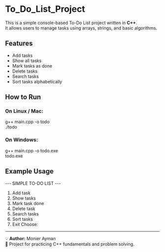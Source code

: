 # To_Do_List_Project

This is a simple console-based To-Do List project written in **C++**.  
It allows users to manage tasks using arrays, strings, and basic algorithms.

## Features
- Add tasks
- Show all tasks
- Mark tasks as done
- Delete tasks
- Search tasks
- Sort tasks alphabetically

## How to Run

### On Linux / Mac:
g++ main.cpp -o todo  
./todo

### On Windows:
g++ main.cpp -o todo.exe  
todo.exe

## Example Usage
--- SIMPLE TO-DO LIST ---
1. Add task
2. Show tasks
3. Mark task done
4. Delete task
5. Search tasks
6. Sort tasks
7. Exit
Choose:

---

💡 **Author:** Monier Ayman  
📌 Project for practicing C++ fundamentals and problem solving.
